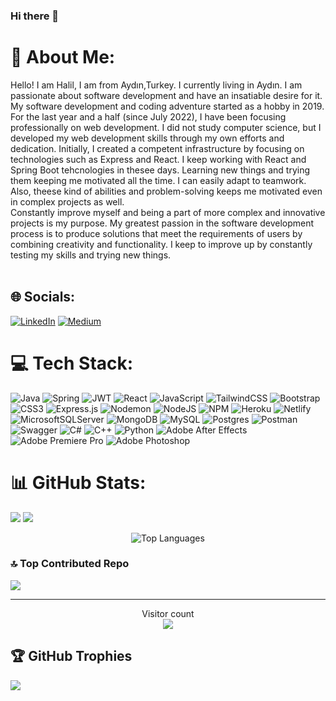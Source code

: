 ### Hi there 👋

# 💫 About Me:
 Hello! I am Halil, I am from Aydın,Turkey. I currently living in Aydın. I am passionate about software development and have an insatiable desire for it. My software development and coding adventure started as a hobby in 2019. For the last year and a half (since July 2022), I have been focusing professionally on web development. I did not study computer science, but I developed my web development skills through my own efforts and dedication. Initially, I created a competent infrastructure by focusing on technologies such as Express and React. I keep working with React and Spring Boot tehcnologies in thesee days. Learning new things and trying them keeping me motivated all the time. I can easily adapt to teamwork. Also, theese kind of abilities and problem-solving keeps me motivated even in complex projects as well. <br>  Constantly improve myself and being a part of more complex and innovative projects is my purpose. My greatest passion in the software development process is to produce solutions that meet the requirements of users by combining creativity and functionality. I keep to improve up by constantly testing my skills and trying new things.
<br>  <br>  

## 🌐 Socials:
[![LinkedIn](https://img.shields.io/badge/LinkedIn-%230077B5.svg?logo=linkedin&logoColor=white)](https://linkedin.com/in/linkedin.com/in/halilkocoglu/) [![Medium](https://img.shields.io/badge/Medium-12100E?logo=medium&logoColor=white)](https://medium.com/@halilkocoglu98) 

# 💻 Tech Stack:
![Java](https://img.shields.io/badge/java-%23ED8B00.svg?style=flat&logo=openjdk&logoColor=white) ![Spring](https://img.shields.io/badge/spring-%236DB33F.svg?style=flat&logo=spring&logoColor=white) ![JWT](https://img.shields.io/badge/JWT-black?style=flat&logo=JSON%20web%20tokens) ![React](https://img.shields.io/badge/react-%2320232a.svg?style=flat&logo=react&logoColor=%2361DAFB) ![JavaScript](https://img.shields.io/badge/javascript-%23323330.svg?style=flat&logo=javascript&logoColor=%23F7DF1E) ![TailwindCSS](https://img.shields.io/badge/tailwindcss-%2338B2AC.svg?style=flat&logo=tailwind-css&logoColor=white) ![Bootstrap](https://img.shields.io/badge/bootstrap-%238511FA.svg?style=flat&logo=bootstrap&logoColor=white) ![CSS3](https://img.shields.io/badge/css3-%231572B6.svg?style=flat&logo=css3&logoColor=white) ![Express.js](https://img.shields.io/badge/express.js-%23404d59.svg?style=flat&logo=express&logoColor=%2361DAFB)  ![Nodemon](https://img.shields.io/badge/NODEMON-%23323330.svg?style=flat&logo=nodemon&logoColor=%BBDEAD) ![NodeJS](https://img.shields.io/badge/node.js-6DA55F?style=flat&logo=node.js&logoColor=white)  ![NPM](https://img.shields.io/badge/NPM-%23CB3837.svg?style=flat&logo=npm&logoColor=white) ![Heroku](https://img.shields.io/badge/heroku-%23430098.svg?style=flat&logo=heroku&logoColor=white) ![Netlify](https://img.shields.io/badge/netlify-%23000000.svg?style=flat&logo=netlify&logoColor=#00C7B7)   ![MicrosoftSQLServer](https://img.shields.io/badge/Microsoft%20SQL%20Server-CC2927?style=flat&logo=microsoft%20sql%20server&logoColor=white) ![MongoDB](https://img.shields.io/badge/MongoDB-%234ea94b.svg?style=flat&logo=mongodb&logoColor=white) ![MySQL](https://img.shields.io/badge/mysql-%2300000f.svg?style=flat&logo=mysql&logoColor=white) ![Postgres](https://img.shields.io/badge/postgres-%23316192.svg?style=flat&logo=postgresql&logoColor=white)  ![Postman](https://img.shields.io/badge/Postman-FF6C37?style=flat&logo=postman&logoColor=white) ![Swagger](https://img.shields.io/badge/-Swagger-%23Clojure?style=flat&logo=swagger&logoColor=white) ![C#](https://img.shields.io/badge/c%23-%23239120.svg?style=flat&logo=c-sharp&logoColor=white) ![C++](https://img.shields.io/badge/c++-%2300599C.svg?style=flat&logo=c%2B%2B&logoColor=white) ![Python](https://img.shields.io/badge/python-3670A0?style=flat&logo=python&logoColor=ffdd54) ![Adobe After Effects](https://img.shields.io/badge/Adobe%20After%20Effects-9999FF.svg?style=flat&logo=Adobe%20After%20Effects&logoColor=white) ![Adobe Premiere Pro](https://img.shields.io/badge/Adobe%20Premiere%20Pro-9999FF.svg?style=flat&logo=Adobe%20Premiere%20Pro&logoColor=white) ![Adobe Photoshop](https://img.shields.io/badge/adobe%20photoshop-%2331A8FF.svg?style=flat&logo=adobe%20photoshop&logoColor=white)


# 📊 GitHub Stats:
![](https://github-readme-stats.vercel.app/api?username=halilkocoglu&theme=dark&hide_border=false&include_all_commits=true&count_private=false) 
![](https://github-readme-streak-stats.herokuapp.com/?user=halilkocoglu&theme=dark&hide_border=false)<br/>
<p align="center">
  <img src="https://github-readme-stats.vercel.app/api/top-langs/?username=halilkocoglu&theme=dark&hide_border=false&include_all_commits=true&count_private=false&layout=compact" alt="Top Languages" />
</p>

### 🔝 Top Contributed Repo
![](https://github-contributor-stats.vercel.app/api?username=halilkocoglu&limit=5&theme=dark&combine_all_yearly_contributions=true)

---
<p align="center"> 
  Visitor count
  <br>
  <img src="https://profile-counter.glitch.me/halilkocoglu/count.svg" />
</p>


## 🏆 GitHub Trophies
![](https://github-profile-trophy.vercel.app/?username=halilkocoglu&theme=radical&no-frame=false&no-bg=true&margin-w=4)



<!-- Proudly created with GPRM ( https://gprm.itsvg.in ) -->

